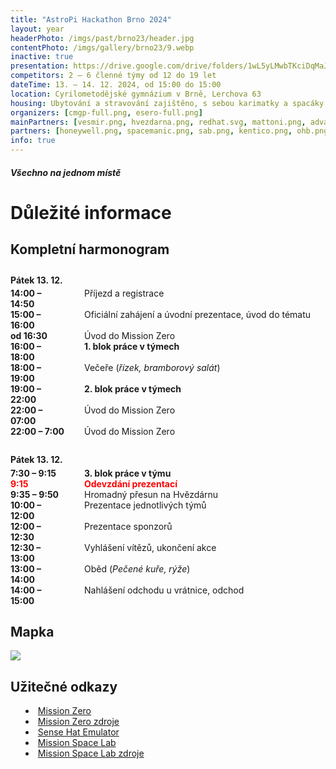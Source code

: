 ```yaml
---
title: "AstroPi Hackathon Brno 2024"
layout: year
headerPhoto: /imgs/past/brno23/header.jpg
contentPhoto: /imgs/gallery/brno23/9.webp
inactive: true
presentation: https://drive.google.com/drive/folders/1wL5yLMwbTKciDqMaJn0R0c_IPgb4GcS9?usp=sharing
competitors: 2 – 6 členné týmy od 12 do 19 let
dateTime: 13. – 14. 12. 2024, od 15:00 do 15:00
location: Cyrilometodějské gymnázium v Brně, Lerchova 63
housing: Ubytování a stravování zajištěno, s sebou karimatky a spacáky, možnost malého nákupu na místě
organizers: [cmgp-full.png, esero-full.png]
mainPartners: [vesmir.png, hvezdarna.png, redhat.svg, mattoni.png, advantech.png, mcbs.png]
partners: [honeywell.png, spacemanic.png, sab.png, kentico.png, ohb.png, jic.png, hikade.png, planetum-full.png]
info: true
---
```


##### Všechno na jednom místě
# Důležité informace

## Kompletní harmonogram

<style>
    .timetable {
        display: flex;
        width: 100%;
        flex-direction: column;
        align-items: flex-start;
        justify-content: center;
    }
    .timetable:nth-of-type(2) {
        margin: 2em 0;
    }
    .timetable-element {
        display: grid;
        grid-template-columns: 90px 1fr;
        grid-gap: 2em;
    }
    .timetable > strong {
        margin-bottom: .3em !important;
        display: block;
        font-size: var(--h4-size)
    }
    .timetable-time {
        color: var(--light-blue2);
        font-weight: bold;
    }
    .time-alert {
        font-weight: bold;
        color: red !important;
    }
    ul, ol {
        list-style-position: inside;
    }
    #content p:has(img) {
        margin: 0 auto
    }
</style>

<div class="timetable">
    <strong>Pátek 13. 12.</strong>
    <div class="timetable-element">
        <div class="timetable-time">14:00 – 14:50</div>
        <div class="timetable-info">Příjezd a registrace</div>
    </div>
    <div class="timetable-element">
        <div class="timetable-time">15:00 – 16:00</div>
        <div class="timetable-info">Oficiální zahájení a úvodní prezentace, úvod do tématu</div>
    </div>
    <div class="timetable-element">
        <div class="timetable-time">od 16:30</div>
        <div class="timetable-info">Úvod do Mission Zero</div>
    </div>
    <div class="timetable-element">
        <div class="timetable-time">16:00 – 18:00</div>
        <div class="timetable-info"><strong>1. blok práce v týmech</strong></div>
    </div>
    <div class="timetable-element">
        <div class="timetable-time">18:00 – 19:00</div>
        <div class="timetable-info">Večeře (<em>řízek, bramborový salát</em>)</div>
    </div>
    <div class="timetable-element">
        <div class="timetable-time">19:00 – 22:00</div>
        <div class="timetable-info"><strong>2. blok práce v týmech</strong></div>
    </div>
    <div class="timetable-element">
        <div class="timetable-time">22:00 – 07:00</div>
        <div class="timetable-info">Úvod do Mission Zero</div>
    </div>
    <div class="timetable-element">
        <div class="timetable-time">22:00 – 7:00</div>
        <div class="timetable-info">Úvod do Mission Zero</div>
    </div>
</div>

<div class="timetable">
    <strong>Pátek 13. 12.</strong>
    <div class="timetable-element">
        <div class="timetable-time">7:30 – 9:15</div>
        <div class="timetable-info"><strong>3. blok práce v týmu</strong></div>
    </div>
    <div class="timetable-element time-alert">
        <div class="timetable-time">9:15</div>
        <div class="timetable-info">Odevzdání prezentací</div>
    </div>
    <div class="timetable-element">
        <div class="timetable-time">9:35 – 9:50</div>
        <div class="timetable-info">Hromadný přesun na Hvězdárnu</div>
    </div>
    <div class="timetable-element">
        <div class="timetable-time">10:00 – 12:00</div>
        <div class="timetable-info">Prezentace jednotlivých týmů</div>
    </div>
    <div class="timetable-element">
        <div class="timetable-time">12:00 – 12:30</div>
        <div class="timetable-info">Prezentace sponzorů</div>
    </div>
    <div class="timetable-element">
        <div class="timetable-time">12:30 – 13:00</div>
        <div class="timetable-info">Vyhlášení vítězů, ukončení akce</div>
    </div>
    <div class="timetable-element">
        <div class="timetable-time">13:00 – 14:00</div>
        <div class="timetable-info">Oběd (<em>Pečené kuře, rýže</em>)</div>
    </div>
    <div class="timetable-element">
        <div class="timetable-time">14:00 – 15:00</div>
        <div class="timetable-info">Nahlášení odchodu u vrátnice, odchod</div>
    </div>
</div>

## Mapka

![](/imgs/base/mapa.png)

## Užitečné odkazy

- [Mission Zero](https://astro-pi.org/mission-zero)
- [Mission Zero zdroje](https://astro-pi.org/mission-zero/resources)
- [Sense Hat Emulator](https://trinket.io/sense-hat)
- [Mission Space Lab](https://astro-pi.org/mission-space-lab/)
- [Mission Space Lab zdroje](https://astro-pi.org/mission-space-lab/resources)